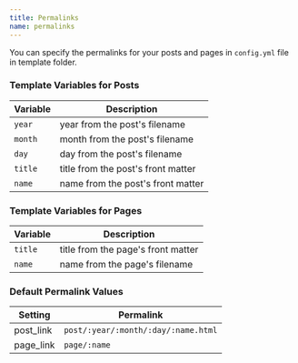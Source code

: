 ```yaml
---
title: Permalinks
name: permalinks
---
```


You can specify the permalinks for your posts and pages in `config.yml` file in template folder.

### Template Variables for Posts

| Variable | Description |
| -------- | ----------- |
| `year`   | year from the post's filename |
| `month`  | month from the post's filename |
| `day`    | day from the post's filename |
| `title`  | title from the post's front matter |
| `name`   | name from the post's front matter |

### Template Variables for Pages

| Variable | Description |
| -------- | ----------- |
| `title`  | title from the page's front matter |
| `name`   | name from the page's filename |

### Default Permalink Values

| Setting   | Permalink |
| --------- | --------- |
| post_link | `post/:year/:month/:day/:name.html` |
| page_link | `page/:name` |

